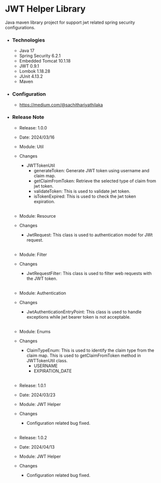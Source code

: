 # JWT Helper Library
Java maven library project for support jwt related spring security configurations.

* ### Technologies
  * Java 17
  * Spring Security 6.2.1
  * Embedded Tomcat 10.1.18
  * JWT 0.9.1
  * Lombok 1.18.28
  * JUnit 4.13.2
  * Maven

* ### Configuration
    * https://medium.com/@sachithariyathilaka

* ### Release Note
  
  * Release: 1.0.0 
  * Date: 2024/03/16
  
  * Module: Util
  * Changes
    * JWTTokenUtil
      * generateToken: Generate JWT token using username and claim map.
      * getClaimFromToken: Retrieve the selected type of claim from jwt token.
      * validateToken: This is used to validate jwt token.
      * isTokenExpired: This is used to check the jwt token expiration. <br><br>

  * Module: Resource
  * Changes
    * JwtRequest: This class is used to authentication model for JWt request. <br><br>

  * Module: Filter
  * Changes
    * JwtRequestFilter: This class is used to filter web requests with the JWT token. <br><br>

  * Module: Authentication
  * Changes
    * JwtAuthenticationEntryPoint: This class is used to handle exceptions while jwt bearer token is not acceptable. <br><br>

  * Module: Enums
  * Changes
    * ClaimTypeEnum: This is used to identify the claim type from the claim map. This is used to getClaimFromToken method in JWTTokenUtil class.
      * USERNAME
      * EXPIRATION_DATE <br><br>
      
  * Release: 1.0.1
  * Date: 2024/03/23
  * Module: JWT Helper
  * Changes
    * Configuration related bug fixed. <br><br>

  * Release: 1.0.2
  * Date: 2024/04/13
  * Module: JWT Helper
  * Changes
    * Configuration related bug fixed.
           

